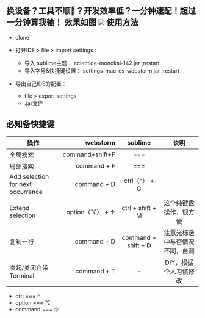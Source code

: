 换设备？工具不顺👀？开发效率低？一分钟速配！超过一分钟算我输！
效果如图
![](https://github.com/Nunchakus888/MyIDEConfigs/blob/master/webstorm.png)
使用方法
---------

* clone

* 打开IDE > file > import settings :
    + 导入 sublime主题： eclectide-monokai-142.jar ;restart
    + 导入字号&快捷键设置： settings-mac-os-webstorm.jar ;restart
    
* 导出自己IDE的配置：
    + file > export settings
    + .jar文件

必知备快捷键
------
| 操作           | webstorm | sublime  |  说明                   
| --------       | -------: | :----:   | :----:                
| 全局搜索       | command+shift+F             | === |                       
| 局部搜索       | command + F                     | ===  |                       
| Add selection for next occurrence              | command + D  | ctrl（^） + G |         
| Extend selection | option（⌥） + ↑              | ctrl + shift + M     |  这个纯键盘操作，很方便          
| 复制一行       | command + D                    | command + shift + D  |   注意光标选中与否情况不同，自测     
| 唤起/关闭自带Terminal | command + T             | -  |   DIY，根据个人习惯修改       


* ctrl      === ^
* option    === ⌥
* command === 🙄